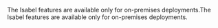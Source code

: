 <span data-ttu-id="34173-101">The Isabel features are available only for on-premises deployments.</span><span class="sxs-lookup"><span data-stu-id="34173-101">The Isabel features are available only for on-premises deployments.</span></span>